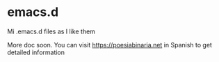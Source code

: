 # emacs.d
Mi .emacs.d files as I like them

More doc soon. You can visit https://poesiabinaria.net in Spanish to get detailed information
